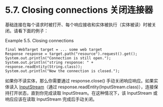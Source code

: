 5.7. Closing connections 关闭连接器
========================

基础连接在每个请求时被打开、每个响应接收和实体被执行（实体被读）时被关闭。请看下面的例子：

Example 5.5. Closing connections

	final WebTarget target = ... some web target
	Response response = target.path("resource").request().get();
	System.out.println("Connection is still open.");
	System.out.println("string response: " + response.readEntity(String.class));
	System.out.println("Now the connection is closed.");

如果你不读实体，那么你需要通过 response.close() 手动关闭响应响应。如果实体读入 [InputStream](http://docs.oracle.com/javase/6/docs/api/java/io/InputStream.html)（通过 response.readEntity(InputStream.class)），连接保持打开状态，直到你完成读取 InputStream。在这种情况下，该 InputStream 或响应应该在读取 InputStream 完成后手动关闭。